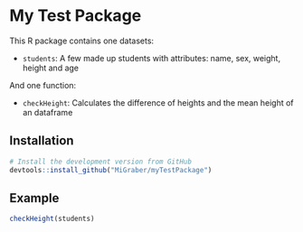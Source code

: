 # My Test Package

This R package contains one datasets:

* `students`: A few made up students with attributes: name, sex, weight, height and age

And one function:

* `checkHeight`: Calculates the difference of heights and the mean height of an dataframe

## Installation

```R
# Install the development version from GitHub
devtools::install_github("MiGraber/myTestPackage")
```
## Example

```R
checkHeight(students)
```
